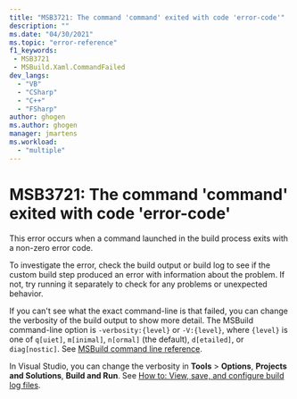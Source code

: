 ```yaml
---
title: "MSB3721: The command 'command' exited with code 'error-code'"
description: ""
ms.date: "04/30/2021"
ms.topic: "error-reference"
f1_keywords:
 - MSB3721
 - MSBuild.Xaml.CommandFailed
dev_langs:
  - "VB"
  - "CSharp"
  - "C++"
  - "FSharp"
author: ghogen
ms.author: ghogen
manager: jmartens
ms.workload:
  - "multiple"
---
```

# MSB3721: The command 'command' exited with code 'error-code'

This error occurs when a command launched in the build process exits with a non-zero error code.

To investigate the error, check the build output or build log to see if the custom build step produced an error with information about the problem. If not, try running it separately to check for any problems or unexpected behavior.

If you can't see what the exact command-line is that failed, you can change the verbosity of the build output to show more detail. The MSBuild command-line option is `-verbosity:{level}` or `-V:{level}`, where `{level}` is one of `q[uiet]`, `m[inimal]`, `n[ormal]` (the default), `d[etailed]`, or `diag[nostic]`. See [MSBuild command line reference](../msbuild-command-line-reference.md).

In Visual Studio, you can change the verbosity in **Tools** > **Options**, **Projects and Solutions**, **Build and Run**. See [How to: View, save, and configure build log files](../../ide/how-to-view-save-and-configure-build-log-files.md#to-change-the-amount-of-information-included-in-the-build-log).


